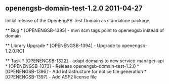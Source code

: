 openengsb-domain-test-1.2.0 2011-04-27
---------------------------------------------------------------------

Initial release of the OpenEngSB Test Domain as standalone package

** Bug
    * [OPENENGSB-1395] - mvn scm tags point to openengsb instead of domain

** Library Upgrade
    * [OPENENGSB-1394] - Upgrade to openengsb-1.2.0.RC1

** Task
    * [OPENENGSB-1322] - adapt domains to new service-manager-api
    * [OPENENGSB-1373] - Release openengsb-domain-test-1.2.0
    * [OPENENGSB-1396] - Add infrastructure for notice file generation
    * [OPENENGSB-1397] - Add ASF2 license file

